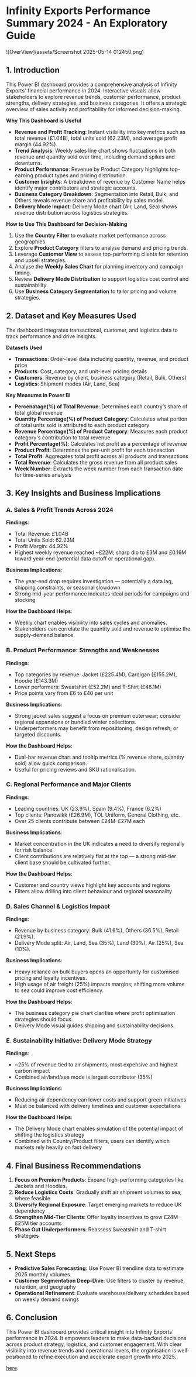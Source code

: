 # Infinity Exports Performance Summary 2024 - An Exploratory Guide

![OverView](assets/Screenshot 2025-05-14 012450.png)



## **1. Introduction**
This Power BI dashboard provides a comprehensive analysis of Infinity Exports' financial performance in 2024. Interactive visuals allow stakeholders to explore revenue trends, customer performance, product strengths, delivery strategies, and business categories. It offers a strategic overview of sales activity and profitability for informed decision-making.

**Why This Dashboard is Useful**
- **Revenue and Profit Tracking**: Instant visibility into key metrics such as total revenue (£1.04B), total units sold (62.23M), and average profit margin (44.92%).
- **Trend Analysis**: Weekly sales line chart shows fluctuations in both revenue and quantity sold over time, including demand spikes and downturns.
- **Product Performance**: Revenue by Product Category highlights top-earning product types and pricing distribution.
- **Customer Insights**: A breakdown of revenue by Customer Name helps identify major contributors and strategic accounts.
- **Business Category Breakdown**: Segmentation into Retail, Bulk, and Others reveals revenue share and profitability by sales model.
- **Delivery Mode Impact**: Delivery Mode chart (Air, Land, Sea) shows revenue distribution across logistics strategies.

**How to Use This Dashboard for Decision-Making**
1. Use the **Country Filter** to evaluate market performance across geographies.
2. Explore **Product Category** filters to analyse demand and pricing trends.
3. Leverage **Customer View** to assess top-performing clients for retention and upsell strategies.
4. Analyse the **Weekly Sales Chart** for planning inventory and campaign timing.
5. Review **Delivery Mode Distribution** to support logistics cost control and sustainability.
6. Use **Business Category Segmentation** to tailor pricing and volume strategies.

## **2. Dataset and Key Measures Used**
The dashboard integrates transactional, customer, and logistics data to track performance and drive insights.

**Datasets Used**
- **Transactions**: Order-level data including quantity, revenue, and product price
- **Products**: Cost, category, and unit-level pricing details
- **Customers**: Revenue by client, business category (Retail, Bulk, Others)
- **Logistics**: Shipment modes (Air, Land, Sea)

**Key Measures in Power BI**
- **Percenatage(%) of Total Revenue**: Determines each country’s share of total global revenue
- **Quantity Percentage(%) of Product Category**: Calculates what portion of total units sold is attributed to each product category
- **Revenue Percentage(%) of Product Category**: Measures each product category's contribution to total revenue
- **Profit Percentage(%)**: Calculates net profit as a percentage of revenue
-  **Product Profit**: Determines the per-unit profit for each transaction
- **Total Profit**: Aggregates total profit across all products and transactions
- **Total Revenue**: Calculates the gross revenue from all product sales
- **Week Number**: Extracts the week number from each transaction date for time-series analysis

## **3. Key Insights and Business Implications**

### **A. Sales & Profit Trends Across 2024**

**Findings**:
- Total Revenue: £1.04B
- Total Units Sold: 62.23M
- Profit Margin: 44.92%
- Highest weekly revenue reached ~£22M; sharp dip to £3M and £0.16M toward year-end (potential data cutoff or operational gap).

**Business Implications**:
- The year-end drop requires investigation — potentially a data lag, shipping constraints, or seasonal slowdown
- Strong mid-year performance indicates ideal periods for campaigns and stocking

**How the Dashboard Helps**:
- Weekly chart enables visibility into sales cycles and anomalies.
- Stakeholders can correlate the quantity sold and revenue to optimise the supply-demand balance.

### **B. Product Performance: Strengths and Weaknesses**

**Findings**:
- Top categories by revenue: Jacket (£225.4M), Cardigan (£155.2M), Hoodie (£143.3M)
- Lower performers: Sweatshirt (£52.2M) and T-Shirt (£48.1M)
- Price points vary from £6 to £40 per unit

**Business Implications**:
- Strong jacket sales suggest a focus on premium outerwear; consider regional expansions or bundled winter collections.
- Underperformers may benefit from repositioning, design refresh, or targeted discounts.

**How the Dashboard Helps**:
- Dual-bar revenue chart and tooltip metrics (% revenue share, quantity sold) allow quick comparison.
- Useful for pricing reviews and SKU rationalisation.

### **C. Regional Performance and Major Clients**

**Findings**:
- Leading countries: UK (23.9%), Spain (9.4%), France (6.2%)
- Top clients: Panowikk (£26.9M), TOL Uniform, General Clothing, etc.
- Over 25 clients contribute between £24M–£27M each

**Business Implications**:
- Market concentration in the UK indicates a need to diversify regionally for risk balance.
- Client contributions are relatively flat at the top — a strong mid-tier client base should be cultivated further.

**How the Dashboard Helps**:
- Customer and country views highlight key accounts and regions
- Filters allow drilling into client behaviour and regional seasonality

### **D. Sales Channel & Logistics Impact**

**Findings**:
- Revenue by business category: Bulk (41.6%), Others (36.5%), Retail (21.9%).
- Delivery Mode split: Air, Land, Sea (35%), Land (30%), Air (25%), Sea (10%).

**Business Implications**:
- Heavy reliance on bulk buyers opens an opportunity for customised pricing and loyalty incentives.
- High usage of air freight (25%) impacts margins; shifting more volume to sea could improve cost efficiency.

**How the Dashboard Helps**:
- The business category pie chart clarifies where profit optimisation strategies should focus.
- Delivery Mode visual guides shipping and sustainability decisions.

### **E. Sustainability Initiative: Delivery Mode Strategy**

**Findings**:
- ~25% of revenue tied to air shipments; most expensive and highest carbon impact
- Combined air/land/sea mode is largest contributor (35%)

**Business Implications**:
- Reducing air dependency can lower costs and support green initiatives
- Must be balanced with delivery timelines and customer expectations

**How the Dashboard Helps**:
- The Delivery Mode chart enables simulation of the potential impact of shifting the logistics strategy
- Combined with Country/Product filters, users can identify which markets rely heavily on fast delivery

## **4. Final Business Recommendations**

1. **Focus on Premium Products**: Expand high-performing categories like Jackets and Hoodies.
2. **Reduce Logistics Costs**: Gradually shift air shipment volumes to sea, where feasible
3. **Diversify Regional Exposure**: Target emerging markets to reduce UK dependency
4. **Strengthen Mid-Tier Clients**: Offer loyalty incentives to grow £24M–£25M tier accounts
5. **Phase Out Underperformers**: Reassess Sweatshirt and T-shirt strategies

## **5. Next Steps**
- **Predictive Sales Forecasting**: Use Power BI trendline data to estimate 2025 monthly volumes.
- **Customer Segmentation Deep-Dive**: Use filters to cluster by revenue, retention, and geography
- **Operational Refinement**: Evaluate warehouse/delivery schedules based on weekly demand swings

## **6. Conclusion**
This Power BI dashboard provides critical insight into Infinity Exports’ performance in 2024. It empowers leaders to make data-backed decisions across product strategy, logistics, and customer engagement. With clear visibility into revenue trends and operational levers, the organisation is well-positioned to refine execution and accelerate export growth into 2025.




[here](assets/Output/1b.pdf).





















